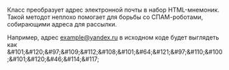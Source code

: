 Класс преобразует адрес электронной почты в набор HTML-мнемоник.
Такой методот неплохо помогает для борьбы со СПАМ-роботами, собирающими адреса для рассылки.

Например, адрес example@yandex.ru в исходном коде будет выглядеть как &amp;#101;&amp;#120;&amp;#97;&amp;#109;&amp;#112;&amp;#108;&amp;#101;&amp;#64;&amp;#121;&amp;#97;&amp;#110;&amp;#100;&amp;#101;&amp;#120;&amp;#46;&amp;#114;&amp;#117;
